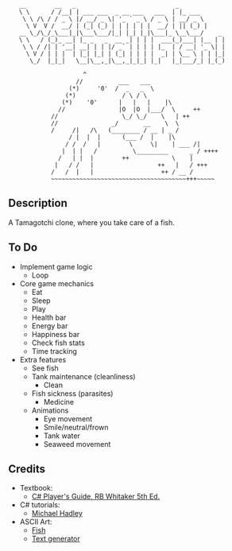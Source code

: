 ```
   __        __   _                            _             
   \ \      / /__| | ___ ___  _ __ ___   ___  | |_ ___       
    \ \ /\ / / _ \ |/ __/ _ \| '_ ` _ \ / _ \ | __/ _ \      
     \ V  V /  __/ | (_| (_) | | | | | |  __/ | || (_) |     
   __ \_/\_/_\___|_|\___\___/|_| |_| |_|\___|_ \__\___/    _ 
   \ \   / (_)_ __| |_ _   _  __ _| | | |  ___(_)___| |__ | |
    \ \ / /| | '__| __| | | |/ _` | | | | |_  | / __| '_ \| |
     \ V / | | |  | |_| |_| | (_| | | | |  _| | \__ \ | | |_|
      \_/  |_|_|   \__|\__,_|\__,_|_|_| |_|   |_|___/_| |_(_)

                     ^
                   //          ___   ___
                 (*)     '0'  /  _   _  \
                (*)             / \ / \
               (*)    '0'      |   |   |    |\
              //               |O  |O  |___/  \     ++
            //                  \_/ \_/    \   | ++
            //               _/       __    \  \
            /     /|   /\   (________ / __ | _ /
                 / |  |  |      (___ /  |    |\
                / /  /   |        \     \|    | ___ /|
               |  | |   /          \_________      _ / ++++
              /   | |  |        ++            \    |
             |   / /   |                  ++   |   / +++
            /   /  |   |                   ++ / __ /
            ~~~~~~~~~~~~~~~~~~~~~~~~~~~~~~~~~~~~~~+++~~~~~

```            

## Description

A Tamagotchi clone, where you take care of a fish.


## To Do

* Implement game logic
   * Loop
* Core game mechanics
   * Eat
   * Sleep
   * Play
   * Health bar
   * Energy bar
   * Happiness bar
   * Check fish stats
   * Time tracking
* Extra features
   * See fish
   * Tank maintenance (cleanliness)
      * Clean
   * Fish sickness (parasites)
     * Medicine  
   * Animations
      * Eye movement
      * Smile/neutral/frown
      * Tank water
      * Seaweed movement

## Credits

* Textbook:
   * [C# Player's Guide, RB Whitaker 5th Ed.](https://csharpplayersguide.com)
* C# tutorials: 
   * [Michael Hadley](https://www.youtube.com/channel/UC_x9TgYAIFHj1ulXjNgZMpQ) 
* ASCII Art:
   * [Fish](https://www.asciiart.eu/animals/fish)
   * [Text generator](https://www.coolgenerator.com/ascii-text-generator) 
